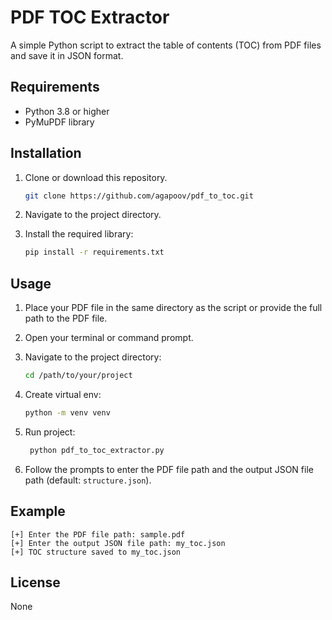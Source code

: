 # PDF TOC Extractor

A simple Python script to extract the table of contents (TOC) from PDF files and save it in JSON format.

## Requirements

- Python 3.8 or higher
- PyMuPDF library

## Installation

1. Clone or download this repository.
   ```bash
   git clone https://github.com/agapoov/pdf_to_toc.git
   ```
2. Navigate to the project directory.
3. Install the required library:

   ```bash
   pip install -r requirements.txt
   ```

## Usage

1. Place your PDF file in the same directory as the script or provide the full path to the PDF file.
2. Open your terminal or command prompt.
3. Navigate to the project directory:

   ```bash
   cd /path/to/your/project
   ```

4. Create virtual env:
   ```bash
   python -m venv venv
   ```
5. Run project:
   ```bash
    python pdf_to_toc_extractor.py
   ```
6. Follow the prompts to enter the PDF file path and the output JSON file path (default: `structure.json`).

## Example

```
[+] Enter the PDF file path: sample.pdf
[+] Enter the output JSON file path: my_toc.json
[+] TOC structure saved to my_toc.json
```

## License

None
